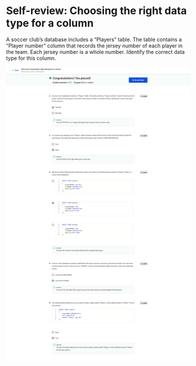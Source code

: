 # Self-review: Choosing the right data type for a column

A soccer club’s database includes a “Players” table. The table contains a “Player number” column that records the jersey number of each player in the team. Each jersey number is a whole number. Identify the correct data type for this column.

![screencapture-coursera-org-learn-intro-to-databases-back-end-development-quiz-9rNZ3-self-review-choosing-the-right-data-type-for-a-column-attempt-2023-01-21-13_42_54.png](Self-review%20Choosing%20the%20right%20data%20type%20for%20a%20col%2041ca44b6c8724b1c924f4915c25d540b/screencapture-coursera-org-learn-intro-to-databases-back-end-development-quiz-9rNZ3-self-review-choosing-the-right-data-type-for-a-column-attempt-2023-01-21-13_42_54.png)